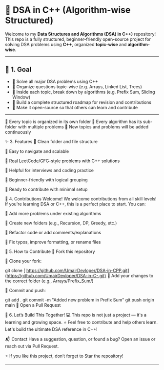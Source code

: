 # 🚀 DSA in C++ (Algorithm-wise Structured)

Welcome to my **Data Structures and Algorithms (DSA) in C++)** repository!  
This repo is a fully structured, beginner-friendly open-source project for solving DSA problems using **C++**, organized **topic-wise** and **algorithm-wise**.

---

## 🎯 1. Goal

- 🔹 Solve all major DSA problems using C++
- 🔹 Organize questions topic-wise (e.g. Arrays, Linked List, Trees)
- 🔹 Inside each topic, break down by algorithms (e.g. Prefix Sum, Sliding Window)
- 🔹 Build a complete structured roadmap for revision and contributions
- 🔹 Make it open-source so that others can learn and contribute

---



📌 Every topic is organized in its own folder
📌 Every algorithm has its sub-folder with multiple problems
📌 New topics and problems will be added continuously

✨ 3. Features
🔹 Clean folder and file structure

🔹 Easy to navigate and scalable

🔹 Real LeetCode/GFG-style problems with C++ solutions

🔹 Helpful for interviews and coding practice

🔹 Beginner-friendly with logical grouping

🔹 Ready to contribute with minimal setup

🤝 4. Contributions Welcome!
We welcome contributions from all skill levels! If you're learning DSA or C++, this is a perfect place to start. You can:

🔹 Add more problems under existing algorithms

🔹 Create new folders (e.g., Recursion, DP, Greedy, etc.)

🔹 Refactor code or add comments/explanations

🔹 Fix typos, improve formatting, or rename files

🔧 5. How to Contribute
🔹 Fork this repository

🔹 Clone your fork:


git clone [ https://github.com/UmairDevloper/DSA-in-CPP.git](https://github.com/UmairDevloper/DSA-in-C-.git)
🔹 Add your changes to the correct folder (e.g., Arrays/Prefix_Sum/)

🔹 Commit and push:


git add .
git commit -m "Added new problem in Prefix Sum"
git push origin main
🔹 Open a Pull Request

🙌 6. Let’s Build This Together!
💻 This repo is not just a project — it's a learning and growing space.
⭐ Feel free to contribute and help others learn. Let's build the ultimate DSA reference in C++!

📬 Contact
Have a suggestion, question, or found a bug?
Open an issue or reach out via Pull Request.

⭐ If you like this project, don’t forget to Star the repository!



---
